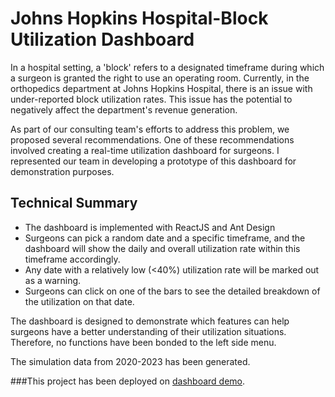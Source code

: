 # Johns Hopkins Hospital-Block Utilization Dashboard

In a hospital setting, a 'block' refers to a designated timeframe during which a surgeon is granted the right to use an operating room. Currently, in the orthopedics department at Johns Hopkins Hospital, there is an issue with under-reported block utilization rates. This issue has the potential to negatively affect the department's revenue generation.

As part of our consulting team's efforts to address this problem, we proposed several recommendations. One of these recommendations involved creating a real-time utilization dashboard for surgeons. I represented our team in developing a prototype of this dashboard for demonstration purposes.


## Technical Summary
* The dashboard is implemented with ReactJS and Ant Design
* Surgeons can pick a random date and a specific timeframe, and the dashboard will show the daily and overall utilization rate within this timeframe accordingly.
* Any date with a relatively low (<40%) utilization rate will be marked out as a warning.
* Surgeons can click on one of the bars to see the detailed breakdown of the utilization on that date.

The dashboard is designed to demonstrate which features can help surgeons have a better understanding of their utilization situations. Therefore, no functions have been bonded to the left side menu.

The simulation data from 2020-2023 has been generated.

###This project has been deployed on [dashboard demo](https://v1.d22kn000tfs6lo.amplifyapp.com/).
